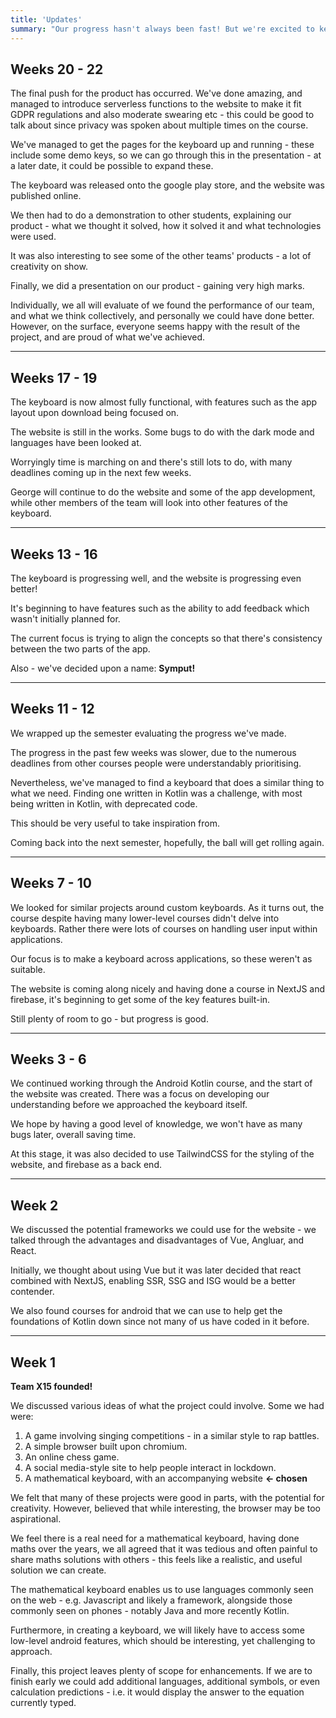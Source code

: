 ```yaml
---
title: 'Updates'
summary: "Our progress hasn't always been fast! But we're excited to keep you in the loop with what has been going on."
---
```


## Weeks 20 - 22

The final push for the product has occurred. We've done amazing, and managed to introduce serverless functions to the website to make it fit GDPR regulations and also moderate swearing etc - this could be good to talk about since privacy was spoken about multiple times on the course.

We've managed to get the pages for the keyboard up and running - these include some demo keys, so we can go through this in the presentation - at a later date, it could be possible to expand these.

The keyboard was released onto the google play store, and the website was published online.

We then had to do a demonstration to other students, explaining our product - what we thought it solved, how it solved it and what technologies were used.

It was also interesting to see some of the other teams' products - a lot of creativity on show.

Finally, we did a presentation on our product - gaining very high marks.

Individually, we all will evaluate of we found the performance of our team, and what we think collectively, and personally we could have done better. However, on the surface, everyone seems happy with the result of the project, and are proud of what we've achieved.

---

## Weeks 17 - 19

The keyboard is now almost fully functional, with features such as the app layout upon download being focused on.

The website is still in the works. Some bugs to do with the dark mode and languages have been looked at.

Worryingly time is marching on and there's still lots to do, with many deadlines coming up in the next few weeks.

George will continue to do the website and some of the app development, while other members of the team will look into other features of the keyboard.

---

## Weeks 13 - 16

The keyboard is progressing well, and the website is progressing even better!

It's beginning to have features such as the ability to add feedback which wasn't initially planned for.

The current focus is trying to align the concepts so that there's consistency between the two parts of the app.

Also - we've decided upon a name: **Symput!**

---

## Weeks 11 - 12

We wrapped up the semester evaluating the progress we've made.

The progress in the past few weeks was slower, due to the numerous deadlines from other courses people were understandably prioritising.

Nevertheless, we've managed to find a keyboard that does a similar thing to what we need. Finding one written in Kotlin was a challenge, with most being written in Kotlin, with deprecated code.

This should be very useful to take inspiration from.

Coming back into the next semester, hopefully, the ball will get rolling again.

---

## Weeks 7 - 10

We looked for similar projects around custom keyboards. As it turns out, the course despite having many lower-level courses didn't delve into keyboards. Rather there were lots of courses on handling user input within applications.

Our focus is to make a keyboard across applications, so these weren't as suitable.

The website is coming along nicely and having done a course in NextJS and firebase, it's beginning to get some of the key features built-in.

Still plenty of room to go - but progress is good.

---

## Weeks 3 - 6

We continued working through the Android Kotlin course, and the start of the website was created. There was a focus on developing our understanding before we approached the keyboard itself.

We hope by having a good level of knowledge, we won't have as many bugs later, overall saving time.

At this stage, it was also decided to use TailwindCSS for the styling of the website, and firebase as a back end.

---

## Week 2

We discussed the potential frameworks we could use for the website - we talked through the advantages and disadvantages of Vue, Angluar, and React.

Initially, we thought about using Vue but it was later decided that react combined with NextJS, enabling SSR, SSG and ISG would be a better contender.

We also found courses for android that we can use to help get the foundations of Kotlin down since not many of us have coded in it before.

---

## Week 1

**Team X15 founded!**

We discussed various ideas of what the project could involve. Some we had were:

1. A game involving singing competitions - in a similar style to rap battles.
2. A simple browser built upon chromium.
3. An online chess game.
4. A social media-style site to help people interact in lockdown.
5. A mathematical keyboard, with an accompanying website **← chosen**

We felt that many of these projects were good in parts, with the potential for creativity. However, believed that while interesting, the browser may be too aspirational.

We feel there is a real need for a mathematical keyboard, having done maths over the years, we all agreed that it was tedious and often painful to share maths solutions with others - this feels like a realistic, and useful solution we can create.

The mathematical keyboard enables us to use languages commonly seen on the web - e.g. Javascript and likely a framework, alongside those commonly seen on phones - notably Java and more recently Kotlin.

Furthermore, in creating a keyboard, we will likely have to access some low-level android features, which should be interesting, yet challenging to approach.

Finally, this project leaves plenty of scope for enhancements. If we are to finish early we could add additional languages, additional symbols, or even calculation predictions - i.e. it would display the answer to the equation currently typed.

